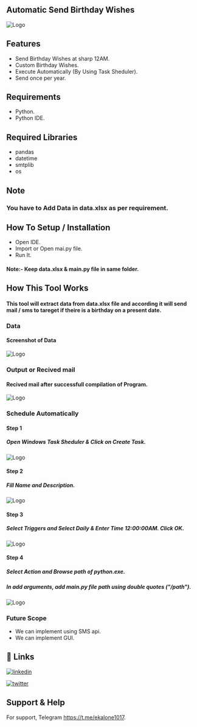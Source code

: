 
## Automatic Send Birthday Wishes

 ![Logo](https://raw.githubusercontent.com/pkiran1017/auto-birthday-wishes/master/Screenshorts/logo.jpg)

## Features

- Send Birthday Wishes at sharp 12AM.
- Custom Birthday Wishes.
- Execute Automatically (By Using Task Sheduler).
- Send once per year.

## Requirements
- Python.
- Python IDE.

## Required Libraries
- pandas
- datetime
- smtplib
- os

## Note
### You have to Add Data in data.xlsx as per requirement.

## How To Setup / Installation
- Open IDE.
- Import or Open mai.py file.
- Run It.
#### Note:- Keep data.xlsx & main.py file in same folder.

## How This Tool Works
#### This tool will extract data from data.xlsx file and according it will send mail / sms to tareget if theire is a birthday on a present date.


### Data
#### Screenshot of Data
![Logo](https://raw.githubusercontent.com/pkiran1017/auto-birthday-wishes/master/Screenshorts/Data.jpg)

### Output or Recived mail
#### Recived mail after successfull compilation of Program.
![Logo](https://raw.githubusercontent.com/pkiran1017/auto-birthday-wishes/master/Screenshorts/Mail.jpg)

### Schedule Automatically
#### Step 1
##### Open Windows Task Sheduler & Click on Create Task.
![Logo](https://raw.githubusercontent.com/pkiran1017/auto-birthday-wishes/master/Screenshorts/Shedular%201.jpg)

#### Step 2
##### Fill Name and Description.
![Logo](https://raw.githubusercontent.com/pkiran1017/auto-birthday-wishes/master/Screenshorts/Shedular%202.jpg)

#### Step 3
##### Select Triggers and Select Daily & Enter Time 12:00:00AM. Click OK.
![Logo](https://raw.githubusercontent.com/pkiran1017/auto-birthday-wishes/master/Screenshorts/Shedular%203.jpg)

#### Step 4
##### Select Action and Browse path of python.exe.
##### In add arguments, add main.py file path using double quotes ("/path").
![Logo](https://raw.githubusercontent.com/pkiran1017/auto-birthday-wishes/master/Screenshorts/Shedular%204.jpg)


### Future Scope

- We can implement using SMS api.
- We can implement GUI.

## 🔗 Links
[![linkedin](https://img.shields.io/badge/linkedin-0A66C2?style=for-the-badge&logo=linkedin&logoColor=white)](https://www.linkedin.com/in/pkiran101714)

[![twitter](https://img.shields.io/badge/twitter-1DA1F2?style=for-the-badge&logo=twitter&logoColor=white)](https://twitter.com/Pkiran101714)


## Support & Help

For support, Telegram https://t.me/ekalone1017.

